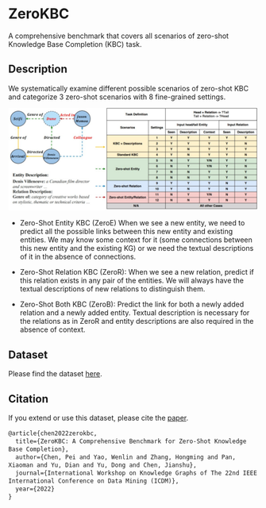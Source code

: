 # ZeroKBC

A comprehensive benchmark that covers all scenarios of zero-shot Knowledge Base Completion (KBC) task.

## Description

We systematically examine different possible scenarios of zero-shot KBC and categorize 3 zero-shot scenarios with 8 fine-grained settings. 

![alt](example.jpg)

* Zero-Shot Entity KBC (ZeroE)
When we see a new entity, we need to predict all the possible links between this new entity and existing entities. We may  know some context for it (some connections between this new entity and the existing KG) or we need the textual descriptions of it in the absence of connections.

* Zero-Shot Relation KBC (ZeroR):
When we see a new relation, predict if this relation exists in any pair of the entities. We will always have the textual descriptions of new relations to distinguish them.

* Zero-Shot Both KBC (ZeroB):
Predict the link for both a newly added relation and a newly added entity. Textual description is necessary for the relations as in ZeroR and entity descriptions are also required in the absence of context.



## Dataset
Please find the dataset [here](https://github.com/brickee/ZeroKBC/blob/main/ZeroKBC.zip).

## Citation

If you extend or use this dataset, please cite the [paper](https://arxiv.org/pdf/2212.03091.pdf).


```text
@article{chen2022zerokbc,
  title={ZeroKBC: A Comprehensive Benchmark for Zero-Shot Knowledge Base Completion},
  author={Chen, Pei and Yao, Wenlin and Zhang, Hongming and Pan, Xiaoman and Yu, Dian and Yu, Dong and Chen, Jianshu},
  journal={International Workshop on Knowledge Graphs of The 22nd IEEE International Conference on Data Mining (ICDM)},
  year={2022}
}
```